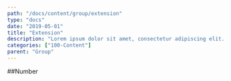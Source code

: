 ```yaml
---
path: "/docs/content/group/extension"
type: "docs"
date: "2019-05-01"
title: "Extension"
description: "Lorem ipsum dolor sit amet, consectetur adipiscing elit. Nunc tempus laoreet leo sit amet iaculis."
categories: ["100-Content"]
parent: "Group"
---
```


##Number

<demo>
  <div class="demo_item" data-iframe="demos/docs/content/group/number" data-name="line">
  </div>
</demo>
